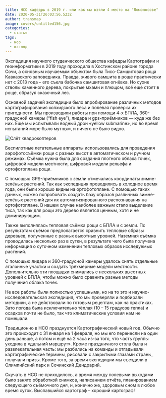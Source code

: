 ```yaml
---
title: НСО кафедры в 2019 г. или как мы взяли 4 место на "Ломоносове"
date: 2020-05-31T20:03:56.523Z
author: transmap
image: covers/untitled156.jpg
categories:
  - статья
tags:
  - нсо
  - взгляд
---
```

Экспедиция научного студенческого общества кафедры Картографии и геоинформатики в 2019 году проходила в Хостинском районе города Сочи, а основным изучаемым объектом была Тисо-Самшитовая роща Кавказского заповедника. Правда, живого самшита в роще практически нет с 2013 года – его съела бабочка самшитовая огнёвка. Но сухие стволы каменного дерева, покрытые мхами и плющом, всё ещё стоят в роще, образуя сказочный лес.

Основной задачей экспедиции было апробирование различных методов картографирования колхидского леса и полевая проверка их пригодности. Мы производили работы при помощи 4-х БПЛА, 360-градусной камеры (“fish eye”), лидара и gps-приёмников — куда же без них. Ещё мы испытывали водный дрон «yellow submarine», но во время испытаний море было мутным, и ничего не было видно.

![Слёт квадрокоптеров](https://img.techpowerup.org/200531/anonim1678.jpg)

Беспилотные летательные аппараты использовались для проведения аэрофотосъёмки рощи с разных высот в автоматическом и ручном режимах. Съёмка нужна была для создания плотного облака точек, цифровой модели местности, цифровой модели рельефа и ортофотоплана рощи.

С помощью GPS-приёмников с земли отмечались координаты зимне-зелёных растений. Так как экспедиция проводились в холодное время года, они были хорошо видны на ортофотоплане. С помощью таких данных, можно попробовать создать базу образов различных зимне-зелёных растений для их автоматизированного распознавания на ортофотоплане. В нашем случае наиболее важным стало выделение тиса, так как для рощи это дерево является ценным, хотя и не доминирующим.

Также выполнялась тепловая съёмка рощи с БПЛА и с земли. По результатам съёмок предполагается сравнить тепловые образы деревьев, полученные с разных высотных уровней. Наземная съёмка проводилась несколько раз в сутки, в результате чего была получена информация о суточном изменении тепловых образов исследуемых растений.

С помощью лидара и 360-градусной камеры удалось снять отдельные эталонные участки и создать трёхмерные модели местности. Дополнительно эти площадки снимались с нескольких высотных уровней с БПЛА, чтобы можно было сравнить разные методы получения облака точек.

Не все работы были полностью успешными, но на то это и научно-исследовательская экспедиция, что мы проверяли и подбирали методики, а не действовали по готовым рецептам, как на практиках. Зато погода была исключительно тёплая (10 – 15 градусов тепла) и осадков почти не было, так что климатические условия нам не помешали.

Традиционно в НСО празднуется Картографический новый год. Обычно это происходит с 31 января на 1 февраля, но мы его перенесли на один день раньше, а потом и ещё на 2 часа из-за того, что часть группы уходила в «дальний маршрут». Кроме праздничного стола была и развлекательная часть: мы разбились на команды и отгадывали картографические термины, рисовали с закрытыми глазами страны, получали призы. Кроме того, за время экспедиции мы съездили в Олимпийский парк и Сочинский Дендрарий.

Скучать в НСО не приходилось, а время между полевыми выходами было занято обработкой снимков, написанием отчёта, планированием следующего съёмочного дня, и, конечно же, здоровым сном в любое время суток. Выспавшийся картограф – хороший картограф!